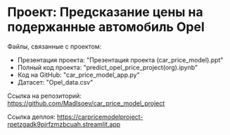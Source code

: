 # Проект: Предсказание цены на подержанные автомобиль Opel

Файлы, связанные с проектом: 
  - Презентация проекта: "Презентация проекта (car_price_model).ppt"
  - Полный код проекта: "predict_opel_price_project(org).ipynb"
  - Код на GitHub: "car_price_model_app.py"
  - Датасет: "Opel_data.csv"

Cсылка на репозиторий: https://github.com/MadIsoev/car_price_model_project

Ссылка деплоя: https://carpricemodelproject-rpetzgadk9pjrfzmzbcuah.streamlit.app
